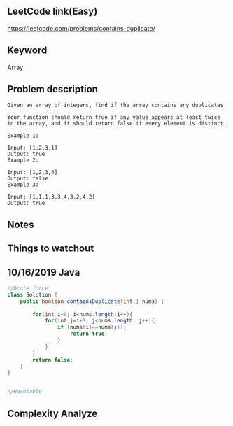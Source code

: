 ## LeetCode link(Easy)
https://leetcode.com/problems/contains-duplicate/

## Keyword
Array

## Problem description
```
Given an array of integers, find if the array contains any duplicates.

Your function should return true if any value appears at least twice in the array, and it should return false if every element is distinct.

Example 1:

Input: [1,2,3,1]
Output: true
Example 2:

Input: [1,2,3,4]
Output: false
Example 3:

Input: [1,1,1,3,3,4,3,2,4,2]
Output: true
```



## Notes


## Things to watchout

## 10/16/2019 Java

```java
//Brute force
class Solution {
    public boolean containsDuplicate(int[] nums) {
        
        for(int i=0; i<nums.length;i++){
            for(int j=i+1; j<nums.length; j++){
                if (nums[i]==nums[j]){
                    return true;
                }
            }
        }
        return false;
    }
}


//Hashtable
```
## Complexity Analyze
